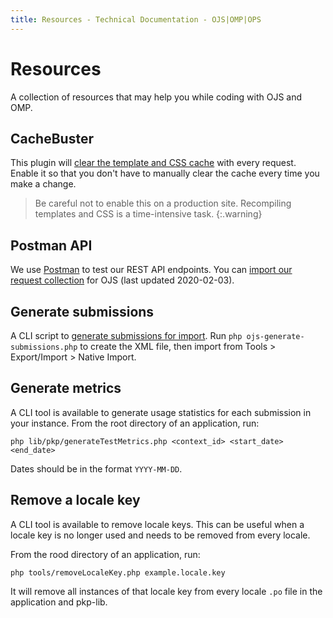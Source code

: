 ```yaml
---
title: Resources - Technical Documentation - OJS|OMP|OPS
---
```


# Resources

A collection of resources that may help you while coding with OJS and OMP.

## CacheBuster

This plugin will [clear the template and CSS cache](https://github.com/NateWr/cacheBuster) with every request. Enable it so that you don't have to manually clear the cache every time you make a change.

> Be careful not to enable this on a production site. Recompiling templates and CSS is a time-intensive task.
{:.warning}

## Postman API

We use [Postman](https://www.getpostman.com/) to test our REST API endpoints. You can [import our request collection](/dev/api/OJS-api-postman-collection.json) for OJS (last updated 2020-02-03).

## Generate submissions

A CLI script to [generate submissions for import](https://gist.github.com/NateWr/c6acac198d319cc317c0862c11df4a2e). Run `php ojs-generate-submissions.php` to create the XML file, then import from Tools > Export/Import > Native Import.

## Generate metrics

A CLI tool is available to generate usage statistics for each submission in your instance. From the root directory of an application, run:

```
php lib/pkp/generateTestMetrics.php <context_id> <start_date> <end_date>
```

Dates should be in the format `YYYY-MM-DD`.

## Remove a locale key

A CLI tool is available to remove locale keys. This can be useful when a locale key is no longer used and needs to be removed from every locale.

From the rood directory of an application, run:

```
php tools/removeLocaleKey.php example.locale.key
```

It will remove all instances of that locale key from every locale `.po` file in the application and pkp-lib.